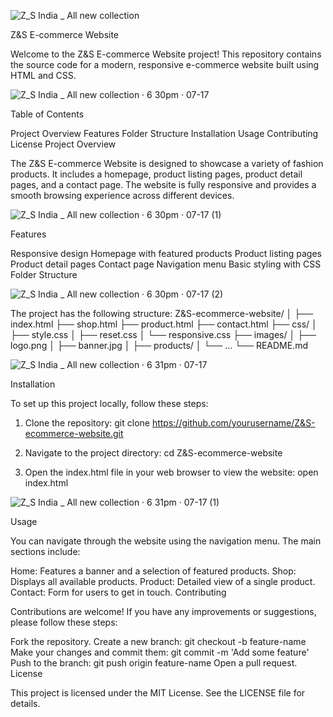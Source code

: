 
![Z_S India _ All new collection](https://github.com/user-attachments/assets/4ab91c93-f980-48c9-8b4d-841378088ed5)

Z&S E-commerce Website

Welcome to the Z&S E-commerce Website project! This repository contains the source code for a modern, responsive e-commerce website built using HTML and CSS.

![Z_S India _ All new collection · 6 30pm · 07-17](https://github.com/user-attachments/assets/e47c7e2c-7272-4c80-bfe0-9d6b248917d7)


Table of Contents

Project Overview
Features
Folder Structure
Installation
Usage
Contributing
License
Project Overview

The Z&S E-commerce Website is designed to showcase a variety of fashion products. It includes a homepage, product listing pages, product detail pages, and a contact page. The website is fully responsive and provides a smooth browsing experience across different devices.

![Z_S India _ All new collection · 6 30pm · 07-17 (1)](https://github.com/user-attachments/assets/8c2c7b3b-e755-4c76-88f9-cd2ae16a8533)


Features

Responsive design
Homepage with featured products
Product listing pages
Product detail pages
Contact page
Navigation menu
Basic styling with CSS
Folder Structure

![Z_S India _ All new collection · 6 30pm · 07-17 (2)](https://github.com/user-attachments/assets/79a07aa9-61e5-4a59-b958-915dace38d87)


The project has the following structure:
Z&S-ecommerce-website/
│
├── index.html
├── shop.html
├── product.html
├── contact.html
├── css/
│   ├── style.css
│   ├── reset.css
│   └── responsive.css
├── images/
│   ├── logo.png
│   ├── banner.jpg
│   ├── products/
│   └── ...
└── README.md

![Z_S India _ All new collection · 6 31pm · 07-17](https://github.com/user-attachments/assets/ff76fe3e-1d82-4f1b-a08c-904e4d2c95d8)

Installation

To set up this project locally, follow these steps:

1. Clone the repository:
    git clone https://github.com/yourusername/Z&S-ecommerce-website.git

2. Navigate to the project directory:
    cd Z&S-ecommerce-website
3. Open the index.html file in your web browser to view the website:
    open index.html

![Z_S India _ All new collection · 6 31pm · 07-17 (1)](https://github.com/user-attachments/assets/5fc35a33-4b6a-42d5-8be5-949c880052a8)



   
Usage

You can navigate through the website using the navigation menu. The main sections include:

Home: Features a banner and a selection of featured products.
Shop: Displays all available products.
Product: Detailed view of a single product.
Contact: Form for users to get in touch.
Contributing

Contributions are welcome! If you have any improvements or suggestions, please follow these steps:

Fork the repository.
Create a new branch: git checkout -b feature-name
Make your changes and commit them: git commit -m 'Add some feature'
Push to the branch: git push origin feature-name
Open a pull request.
License

This project is licensed under the MIT License. See the LICENSE file for details.

